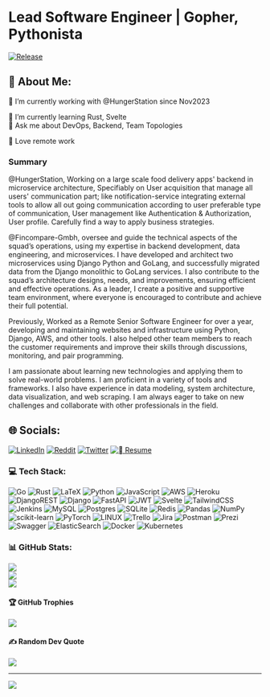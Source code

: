 # Lead Software Engineer | Gopher, Pythonista
[![Release](https://github.com/georgemessiha22/georgemessiha22/actions/workflows/release.yml/badge.svg?branch=master&event=release)](https://github.com/georgemessiha22/georgemessiha22/actions/workflows/release.yml)

## 💫 About Me:

🔭 I’m currently working with @HungerStation since Nov2023
<!-- 👯 I’m looking to collaborate on <br> -->
🌱 I’m currently learning Rust, Svelte<br>
💬 Ask me about DevOps, Backend, Team Topologies<br>
<!-- ⚡ Fun fact -->
󰢹  Love remote work<br>

### Summary

@HungerStation, Working on a large scale food delivery apps' backend in microservice architecture, Specifiably on User acquisition that manage all users' communication part; like notification-service integrating external tools to allow all out going communication according to user preferable type of communication,
User management like Authentication & Authorization, User profile. Carefully find a way to apply business strategies.

@Fincompare-Gmbh, oversee and guide the technical aspects of the squad’s operations, using my expertise in backend development, data engineering, and microservices. I have developed and architect two microservices using Django Python and GoLang, and successfully migrated data from the Django monolithic to GoLang services. I also contribute to the squad’s architecture designs, needs, and improvements, ensuring efficient and effective operations. As a leader, I create a positive and supportive team environment, where everyone is encouraged to contribute and achieve their full potential.

Previously, Worked as a Remote Senior Software Engineer for over a year, developing and maintaining websites and infrastructure using Python, Django, AWS, and other tools. I also helped other team members to reach the customer requirements and improve their skills through discussions, monitoring, and pair programming.

I am passionate about learning new technologies and applying them to solve real-world problems. I am proficient in a variety of tools and frameworks. I also have experience in data modeling, system architecture, data visualization, and web scraping. I am always eager to take on new challenges and collaborate with other professionals in the field.

## 🌐 Socials:
[![LinkedIn](https://img.shields.io/badge/LinkedIn-%230077B5.svg?logo=linkedin&logoColor=white)](https://linkedin.com/in/georgesamir22)
[![Reddit](https://img.shields.io/badge/Reddit-%23FF4500.svg?logo=Reddit&logoColor=white)](https://reddit.com/user/georgemessiha22)
[![Twitter](https://img.shields.io/badge/Twitter-%231DA1F2.svg?logo=Twitter&logoColor=white)](https://twitter.com/georgemessiha22)
[![ Resume](https://img.shields.io/badge/Resume?style=social&logo=readme)](https://github.com/georgemessiha22/georgemessiha22/releases/latest/download/George_Messiha_Resume.pdf)

### 💻 Tech Stack:
![Go](https://img.shields.io/badge/go-%2300ADD8.svg?style=flat-square&logo=go&logoColor=white) ![Rust](https://img.shields.io/badge/rust-%23000000.svg?style=flat-square&logo=rust&logoColor=white) ![LaTeX](https://img.shields.io/badge/latex-%23008080.svg?style=flat-square&logo=latex&logoColor=white) ![Python](https://img.shields.io/badge/python-3670A0?style=flat-square&logo=python&logoColor=ffdd54) ![JavaScript](https://img.shields.io/badge/javascript-%23323330.svg?style=flat-square&logo=javascript&logoColor=%23F7DF1E) ![AWS](https://img.shields.io/badge/AWS-%23FF9900.svg?style=flat-square&logo=amazon-aws&logoColor=white) ![Heroku](https://img.shields.io/badge/heroku-%23430098.svg?style=flat-square&logo=heroku&logoColor=white) ![DjangoREST](https://img.shields.io/badge/DJANGO-REST-ff1709?style=flat-square&logo=django&logoColor=white&color=ff1709&labelColor=gray) ![Django](https://img.shields.io/badge/django-%23092E20.svg?style=flat-square&logo=django&logoColor=white) ![FastAPI](https://img.shields.io/badge/FastAPI-005571?style=flat-square&logo=fastapi) ![JWT](https://img.shields.io/badge/JWT-black?style=flat-square&logo=JSON%20web%20tokens) ![Svelte](https://img.shields.io/badge/svelte-%23f1413d.svg?style=flat-square&logo=svelte&logoColor=white) ![TailwindCSS](https://img.shields.io/badge/tailwindcss-%2338B2AC.svg?style=flat-square&logo=tailwind-css&logoColor=white) ![Jenkins](https://img.shields.io/badge/jenkins-%232C5263.svg?style=flat-square&logo=jenkins&logoColor=white) ![MySQL](https://img.shields.io/badge/mysql-%2300f.svg?style=flat-square&logo=mysql&logoColor=white) ![Postgres](https://img.shields.io/badge/postgres-%23316192.svg?style=flat-square&logo=postgresql&logoColor=white) ![SQLite](https://img.shields.io/badge/sqlite-%2307405e.svg?style=flat-square&logo=sqlite&logoColor=white) ![Redis](https://img.shields.io/badge/redis-%23DD0031.svg?style=flat-square&logo=redis&logoColor=white) ![Pandas](https://img.shields.io/badge/pandas-%23150458.svg?style=flat-square&logo=pandas&logoColor=white) ![NumPy](https://img.shields.io/badge/numpy-%23013243.svg?style=flat-square&logo=numpy&logoColor=white) ![scikit-learn](https://img.shields.io/badge/scikit--learn-%23F7931E.svg?style=flat-square&logo=scikit-learn&logoColor=white) ![PyTorch](https://img.shields.io/badge/PyTorch-%23EE4C2C.svg?style=flat-square&logo=PyTorch&logoColor=white) ![LINUX](https://img.shields.io/badge/Linux-FCC624?style=flat-square&logo=linux&logoColor=black) ![Trello](https://img.shields.io/badge/Trello-%23026AA7.svg?style=flat-square&logo=Trello&logoColor=white) ![Jira](https://img.shields.io/badge/jira-%230A0FFF.svg?style=flat-square&logo=jira&logoColor=white) ![Postman](https://img.shields.io/badge/Postman-FF6C37?style=flat-square&logo=postman&logoColor=white) ![Prezi](https://img.shields.io/badge/Prezi-%23000000.svg?style=flat-square&logo=Prezi&logoColor=white) ![Swagger](https://img.shields.io/badge/-Swagger-%23Clojure?style=flat-square&logo=swagger&logoColor=white) ![ElasticSearch](https://img.shields.io/badge/-ElasticSearch-005571?style=flat-square&logo=elasticsearch) ![Docker](https://img.shields.io/badge/docker-%230db7ed.svg?style=flat-square&logo=docker&logoColor=white) ![Kubernetes](https://img.shields.io/badge/kubernetes-%23326ce5.svg?style=flat-square&logo=kubernetes&logoColor=white)
### 📊 GitHub Stats:
![](https://github-readme-stats.vercel.app/api?username=georgemessiha22&theme=gruvbox&hide_border=true&include_all_commits=false&count_private=true)<br/>
![](https://github-readme-streak-stats.herokuapp.com/?user=georgemessiha22&theme=gruvbox&hide_border=true)<br/>
![](https://github-readme-stats.vercel.app/api/top-langs/?username=georgemessiha22&theme=gruvbox&hide_border=true&include_all_commits=false&count_private=true&layout=compact)

#### 🏆 GitHub Trophies
![](https://github-profile-trophy.vercel.app/?username=georgemessiha22&theme=nord&no-frame=false&no-bg=true&margin-w=4)

#### ✍️ Random Dev Quote
![](https://quotes-github-readme.vercel.app/api?type=horizontal&theme=gruvbox)

---
[![](https://visitcount.itsvg.in/api?id=georgemessiha22&icon=5&color=2)](https://visitcount.itsvg.in)

<!-- Proudly created with GPRM ( https://gprm.itsvg.in ) -->
